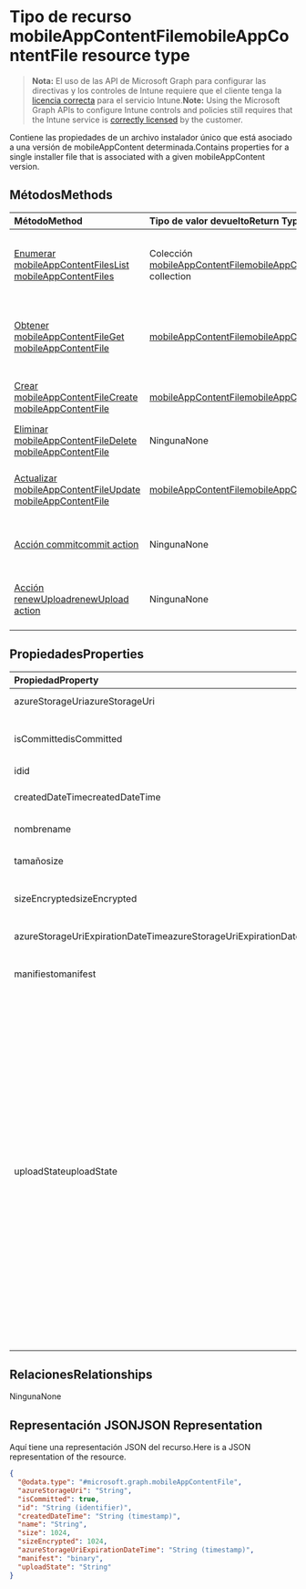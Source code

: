 # <a name="mobileappcontentfile-resource-type"></a><span data-ttu-id="5658d-101">Tipo de recurso mobileAppContentFile</span><span class="sxs-lookup"><span data-stu-id="5658d-101">mobileAppContentFile resource type</span></span>

> <span data-ttu-id="5658d-102">**Nota:** El uso de las API de Microsoft Graph para configurar las directivas y los controles de Intune requiere que el cliente tenga la [licencia correcta](https://go.microsoft.com/fwlink/?linkid=839381) para el servicio Intune.</span><span class="sxs-lookup"><span data-stu-id="5658d-102">**Note:** Using the Microsoft Graph APIs to configure Intune controls and policies still requires that the Intune service is [correctly licensed](https://go.microsoft.com/fwlink/?linkid=839381) by the customer.</span></span>

<span data-ttu-id="5658d-103">Contiene las propiedades de un archivo instalador único que está asociado a una versión de mobileAppContent determinada.</span><span class="sxs-lookup"><span data-stu-id="5658d-103">Contains properties for a single installer file that is associated with a given mobileAppContent version.</span></span>
## <a name="methods"></a><span data-ttu-id="5658d-104">Métodos</span><span class="sxs-lookup"><span data-stu-id="5658d-104">Methods</span></span>
|<span data-ttu-id="5658d-105">Método</span><span class="sxs-lookup"><span data-stu-id="5658d-105">Method</span></span>|<span data-ttu-id="5658d-106">Tipo de valor devuelto</span><span class="sxs-lookup"><span data-stu-id="5658d-106">Return Type</span></span>|<span data-ttu-id="5658d-107">Descripción</span><span class="sxs-lookup"><span data-stu-id="5658d-107">Description</span></span>|
|:---|:---|:---|
|[<span data-ttu-id="5658d-108">Enumerar mobileAppContentFiles</span><span class="sxs-lookup"><span data-stu-id="5658d-108">List mobileAppContentFiles</span></span>](../api/intune_apps_mobileappcontentfile_list.md)|<span data-ttu-id="5658d-109">Colección [mobileAppContentFile](../resources/intune_apps_mobileappcontentfile.md)</span><span class="sxs-lookup"><span data-stu-id="5658d-109">[mobileAppContentFile](../resources/intune_apps_mobileappcontentfile.md) collection</span></span>|<span data-ttu-id="5658d-110">Enumere las propiedades y las relaciones de los objetos [mobileAppContentFile](../resources/intune_apps_mobileappcontentfile.md).</span><span class="sxs-lookup"><span data-stu-id="5658d-110">List properties and relationships of the [mobileAppContentFile](../resources/intune_apps_mobileappcontentfile.md) objects.</span></span>|
|[<span data-ttu-id="5658d-111">Obtener mobileAppContentFile</span><span class="sxs-lookup"><span data-stu-id="5658d-111">Get mobileAppContentFile</span></span>](../api/intune_apps_mobileappcontentfile_get.md)|[<span data-ttu-id="5658d-112">mobileAppContentFile</span><span class="sxs-lookup"><span data-stu-id="5658d-112">mobileAppContentFile</span></span>](../resources/intune_apps_mobileappcontentfile.md)|<span data-ttu-id="5658d-113">Lea las propiedades y las relaciones del objeto [mobileAppContentFile](../resources/intune_apps_mobileappcontentfile.md).</span><span class="sxs-lookup"><span data-stu-id="5658d-113">Read properties and relationships of the [mobileAppContentFile](../resources/intune_apps_mobileappcontentfile.md) object.</span></span>|
|[<span data-ttu-id="5658d-114">Crear mobileAppContentFile</span><span class="sxs-lookup"><span data-stu-id="5658d-114">Create mobileAppContentFile</span></span>](../api/intune_apps_mobileappcontentfile_create.md)|[<span data-ttu-id="5658d-115">mobileAppContentFile</span><span class="sxs-lookup"><span data-stu-id="5658d-115">mobileAppContentFile</span></span>](../resources/intune_apps_mobileappcontentfile.md)|<span data-ttu-id="5658d-116">Cree un objeto [mobileAppContentFile](../resources/intune_apps_mobileappcontentfile.md).</span><span class="sxs-lookup"><span data-stu-id="5658d-116">Create a new [mobileAppContentFile](../resources/intune_apps_mobileappcontentfile.md) object.</span></span>|
|[<span data-ttu-id="5658d-117">Eliminar mobileAppContentFile</span><span class="sxs-lookup"><span data-stu-id="5658d-117">Delete mobileAppContentFile</span></span>](../api/intune_apps_mobileappcontentfile_delete.md)|<span data-ttu-id="5658d-118">Ninguna</span><span class="sxs-lookup"><span data-stu-id="5658d-118">None</span></span>|<span data-ttu-id="5658d-119">Elimina un [mobileAppContentFile](../resources/intune_apps_mobileappcontentfile.md).</span><span class="sxs-lookup"><span data-stu-id="5658d-119">Deletes a [mobileAppContentFile](../resources/intune_apps_mobileappcontentfile.md).</span></span>|
|[<span data-ttu-id="5658d-120">Actualizar mobileAppContentFile</span><span class="sxs-lookup"><span data-stu-id="5658d-120">Update mobileAppContentFile</span></span>](../api/intune_apps_mobileappcontentfile_update.md)|[<span data-ttu-id="5658d-121">mobileAppContentFile</span><span class="sxs-lookup"><span data-stu-id="5658d-121">mobileAppContentFile</span></span>](../resources/intune_apps_mobileappcontentfile.md)|<span data-ttu-id="5658d-122">Actualice las propiedades de un objeto [mobileAppContentFile](../resources/intune_apps_mobileappcontentfile.md).</span><span class="sxs-lookup"><span data-stu-id="5658d-122">Update the properties of a [mobileAppContentFile](../resources/intune_apps_mobileappcontentfile.md) object.</span></span>|
|[<span data-ttu-id="5658d-123">Acción commit</span><span class="sxs-lookup"><span data-stu-id="5658d-123">commit action</span></span>](../api/intune_apps_mobileappcontentfile_commit.md)|<span data-ttu-id="5658d-124">Ninguna</span><span class="sxs-lookup"><span data-stu-id="5658d-124">None</span></span>|<span data-ttu-id="5658d-125">Confirma un archivo de una aplicación determinada.</span><span class="sxs-lookup"><span data-stu-id="5658d-125">Commits a file of a given app.</span></span>|
|[<span data-ttu-id="5658d-126">Acción renewUpload</span><span class="sxs-lookup"><span data-stu-id="5658d-126">renewUpload action</span></span>](../api/intune_apps_mobileappcontentfile_renewupload.md)|<span data-ttu-id="5658d-127">Ninguna</span><span class="sxs-lookup"><span data-stu-id="5658d-127">None</span></span>|<span data-ttu-id="5658d-128">Renueva el URI de SAS para una carga de un archivo de la aplicación.</span><span class="sxs-lookup"><span data-stu-id="5658d-128">Renews the SAS URI for an application file upload.</span></span>|

## <a name="properties"></a><span data-ttu-id="5658d-129">Propiedades</span><span class="sxs-lookup"><span data-stu-id="5658d-129">Properties</span></span>
|<span data-ttu-id="5658d-130">Propiedad</span><span class="sxs-lookup"><span data-stu-id="5658d-130">Property</span></span>|<span data-ttu-id="5658d-131">Tipo</span><span class="sxs-lookup"><span data-stu-id="5658d-131">Type</span></span>|<span data-ttu-id="5658d-132">Descripción</span><span class="sxs-lookup"><span data-stu-id="5658d-132">Description</span></span>|
|:---|:---|:---|
|<span data-ttu-id="5658d-133">azureStorageUri</span><span class="sxs-lookup"><span data-stu-id="5658d-133">azureStorageUri</span></span>|<span data-ttu-id="5658d-134">Cadena</span><span class="sxs-lookup"><span data-stu-id="5658d-134">String</span></span>|<span data-ttu-id="5658d-135">El URI de Azure Storage.</span><span class="sxs-lookup"><span data-stu-id="5658d-135">The Azure Storage URI.</span></span>|
|<span data-ttu-id="5658d-136">isCommitted</span><span class="sxs-lookup"><span data-stu-id="5658d-136">isCommitted</span></span>|<span data-ttu-id="5658d-137">Booleano</span><span class="sxs-lookup"><span data-stu-id="5658d-137">Boolean</span></span>|<span data-ttu-id="5658d-138">Un valor que indica si el archivo está confirmado.</span><span class="sxs-lookup"><span data-stu-id="5658d-138">A value indicating whether the file is committed.</span></span>|
|<span data-ttu-id="5658d-139">id</span><span class="sxs-lookup"><span data-stu-id="5658d-139">id</span></span>|<span data-ttu-id="5658d-140">Cadena</span><span class="sxs-lookup"><span data-stu-id="5658d-140">String</span></span>|<span data-ttu-id="5658d-141">El Id. de archivo.</span><span class="sxs-lookup"><span data-stu-id="5658d-141">The File Id.</span></span>|
|<span data-ttu-id="5658d-142">createdDateTime</span><span class="sxs-lookup"><span data-stu-id="5658d-142">createdDateTime</span></span>|<span data-ttu-id="5658d-143">DateTimeOffset</span><span class="sxs-lookup"><span data-stu-id="5658d-143">DateTimeOffset</span></span>|<span data-ttu-id="5658d-144">La hora en que se ha creado el archivo.</span><span class="sxs-lookup"><span data-stu-id="5658d-144">The time the file was created.</span></span>|
|<span data-ttu-id="5658d-145">nombre</span><span class="sxs-lookup"><span data-stu-id="5658d-145">name</span></span>|<span data-ttu-id="5658d-146">Cadena</span><span class="sxs-lookup"><span data-stu-id="5658d-146">String</span></span>|<span data-ttu-id="5658d-147">El nombre del archivo.</span><span class="sxs-lookup"><span data-stu-id="5658d-147">the file name.</span></span>|
|<span data-ttu-id="5658d-148">tamaño</span><span class="sxs-lookup"><span data-stu-id="5658d-148">size</span></span>|<span data-ttu-id="5658d-149">Int64</span><span class="sxs-lookup"><span data-stu-id="5658d-149">Int64</span></span>|<span data-ttu-id="5658d-150">El tamaño del archivo antes del cifrado.</span><span class="sxs-lookup"><span data-stu-id="5658d-150">The size of the file prior to encryption.</span></span>|
|<span data-ttu-id="5658d-151">sizeEncrypted</span><span class="sxs-lookup"><span data-stu-id="5658d-151">sizeEncrypted</span></span>|<span data-ttu-id="5658d-152">Int64</span><span class="sxs-lookup"><span data-stu-id="5658d-152">Int64</span></span>|<span data-ttu-id="5658d-153">El tamaño del archivo después del cifrado.</span><span class="sxs-lookup"><span data-stu-id="5658d-153">The size of the file after encryption.</span></span>|
|<span data-ttu-id="5658d-154">azureStorageUriExpirationDateTime</span><span class="sxs-lookup"><span data-stu-id="5658d-154">azureStorageUriExpirationDateTime</span></span>|<span data-ttu-id="5658d-155">DateTimeOffset</span><span class="sxs-lookup"><span data-stu-id="5658d-155">DateTimeOffset</span></span>|<span data-ttu-id="5658d-156">La hora en que expira el URI de Azure Storage.</span><span class="sxs-lookup"><span data-stu-id="5658d-156">The time the Azure storage Uri expires.</span></span>|
|<span data-ttu-id="5658d-157">manifiesto</span><span class="sxs-lookup"><span data-stu-id="5658d-157">manifest</span></span>|<span data-ttu-id="5658d-158">Binario</span><span class="sxs-lookup"><span data-stu-id="5658d-158">Binary</span></span>|<span data-ttu-id="5658d-159">La información del manifiesto.</span><span class="sxs-lookup"><span data-stu-id="5658d-159">The manifest information.</span></span>|
|<span data-ttu-id="5658d-160">uploadState</span><span class="sxs-lookup"><span data-stu-id="5658d-160">uploadState</span></span>|[<span data-ttu-id="5658d-161">mobileAppContentFileUploadState</span><span class="sxs-lookup"><span data-stu-id="5658d-161">mobileAppContentFileUploadState</span></span>](../resources/intune_apps_mobileappcontentfileuploadstate.md)|<span data-ttu-id="5658d-162">El estado de la solicitud de carga actual.</span><span class="sxs-lookup"><span data-stu-id="5658d-162">The state of the current upload request.</span></span> <span data-ttu-id="5658d-163">Los valores posibles son: `success`, `transientError`, `error`, `unknown`, `azureStorageUriRequestSuccess`, `azureStorageUriRequestPending`, `azureStorageUriRequestFailed`, `azureStorageUriRequestTimedOut`, `azureStorageUriRenewalSuccess`, `azureStorageUriRenewalPending`, `azureStorageUriRenewalFailed`, `azureStorageUriRenewalTimedOut`, `commitFileSuccess`, `commitFilePending`, `commitFileFailed` y `commitFileTimedOut`.</span><span class="sxs-lookup"><span data-stu-id="5658d-163">Possible values are: `success`, `transientError`, `error`, `unknown`, `azureStorageUriRequestSuccess`, `azureStorageUriRequestPending`, `azureStorageUriRequestFailed`, `azureStorageUriRequestTimedOut`, `azureStorageUriRenewalSuccess`, `azureStorageUriRenewalPending`, `azureStorageUriRenewalFailed`, `azureStorageUriRenewalTimedOut`, `commitFileSuccess`, `commitFilePending`, `commitFileFailed`, `commitFileTimedOut`.</span></span>|

## <a name="relationships"></a><span data-ttu-id="5658d-164">Relaciones</span><span class="sxs-lookup"><span data-stu-id="5658d-164">Relationships</span></span>
<span data-ttu-id="5658d-165">Ninguna</span><span class="sxs-lookup"><span data-stu-id="5658d-165">None</span></span>
## <a name="json-representation"></a><span data-ttu-id="5658d-166">Representación JSON</span><span class="sxs-lookup"><span data-stu-id="5658d-166">JSON Representation</span></span>
<span data-ttu-id="5658d-167">Aquí tiene una representación JSON del recurso.</span><span class="sxs-lookup"><span data-stu-id="5658d-167">Here is a JSON representation of the resource.</span></span>
<!-- {
  "blockType": "resource",
  "keyProperty": "id",
  "@odata.type": "microsoft.graph.mobileAppContentFile"
}
-->
``` json
{
  "@odata.type": "#microsoft.graph.mobileAppContentFile",
  "azureStorageUri": "String",
  "isCommitted": true,
  "id": "String (identifier)",
  "createdDateTime": "String (timestamp)",
  "name": "String",
  "size": 1024,
  "sizeEncrypted": 1024,
  "azureStorageUriExpirationDateTime": "String (timestamp)",
  "manifest": "binary",
  "uploadState": "String"
}
```



